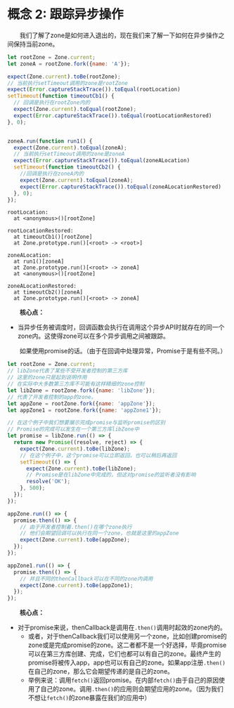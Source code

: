 # 概念 2: 跟踪异步操作

&emsp;&emsp;我们了解了zone是如何进入退出的，现在我们来了解一下如何在异步操作之间保持当前zone。

```javascript
let rootZone = Zone.current;
let zoneA = rootZone.fork({name: 'A'});

expect(Zone.current).toBe(rootZone);
// 当前执行setTimeout调用的zone是rootZone
expect(Error.captureStackTrace()).toEqual(rootLocation)
setTimeout(function timeoutCb1() {
  // 回调是执行在rootZone内的
  expect(Zone.current).toEqual(rootZone);
  expect(Error.captureStackTrace()).toEqual(rootLocationRestored)
}, 0);


zoneA.run(function run1() {
  expect(Zone.current).toEqual(zoneA);
  // 当前执行setTimeout调用的zone是zoneA
  expect(Error.captureStackTrace()).toEqual(zoneALocation)
  setTimeout(function timeoutCb2() {
    //回调是执行在zoneA内的
    expect(Zone.current).toEqual(zoneA);
    expect(Error.captureStackTrace()).toEqual(zoneALocationRestored)
  }, 0);
});
```

```log
rootLocation:
  at <anonymous>()[rootZone]

rootLocationRestored:
  at timeoutCb1()[rootZone]
  at Zone.prototype.run()[<root> -> <root>]

zoneALocation:
  at run1()[zoneA]
  at Zone.prototype.run()[<root> -> zoneA]
  at <anonymous>()[rootZone]

zoneALocationRestored:
  at timeoutCb2()[zoneA]
  at Zone.prototype.run()[<root> -> zoneA]
```

&emsp;&emsp;**核心点：**

* 当异步任务被调度时，回调函数会执行在调用这个异步API时就存在的同一个zone内。这使得zone可以在多个异步调用之间被跟踪。

&emsp;&emsp;如果使用promise的话。（由于在回调中处理异常，Promise于是有些不同。）

```javascript
let rootZone = Zone.current;
// libZone代表了某些不受开发者控制的第三方库
// 这里的zone只是起到说明作用
// 在实际中大多数第三方库不可能有这样精细的zone控制
let libZone = rootZone.fork({name: 'libZone'});
// 代表了开发者控制的app的zone。
let appZone = rootZone.fork({name: 'appZone'});
let appZone1 = rootZone.fork({name: 'appZone1'});

// 在这个例子中我们想要展示完成promise与监听promise的区别
// Promise的完成可以发生在一个第三方库libZone中
let promise = libZone.run(() => {
  return new Promise((resolve, reject) => {
    expect(Zone.current).toBe(libZone);
    // 在这个例子中，这个promise可以立即返回，也可以稍后再返回
    setTimeout(() => {
      expect(Zone.current).toBe(libZone);
      // Promise是在libZone中完成的，但这对promise的监听者没有影响
      resolve('OK');
    }, 500);
  });
});

appZone.run(() => {
  promise.then(() => {
    // 由于开发者控制着.then()在哪个zone执行
    // 他们会期望回调可以执行在同一个zone，也就是这里的appZone
    expect(Zone.current).toBe(appZone);
  });
});

appZone1.run(() => {
  promise.then(() => {
    // 并且不同的thenCallback可以在不同的zone内调用
    expect(Zone.current).toBe(appZone1);
  });
});
```

&emsp;&emsp;**核心点：**

* 对于promise来说，thenCallback是调用在`.then()`调用时起效的zone内的。
  * 或者，对于thenCallback我们可以使用另一个zone，比如创建promise的zone或是完成promise的zone。这二者都不是一个好选择，毕竟promise可以在第三方库创建、完成，它们也都可以有自己的zone。最终产生的promise将被传入app，app也可以有自己的zone。如果app注册`.then()`在自己的zone，那么它会期望传递的是自己的zone。
  * 举例来说：调用`fetch()`返回promise。在内部`fetch()`由于自己的原因使用了自己的zone。调用`.then()`的应用则会期望应用的zone。（因为我们不想让`fetch()`的zone暴露在我们的应用中）

